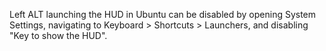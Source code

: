 Left ALT launching the HUD in Ubuntu can be disabled by opening System Settings, navigating to Keyboard > Shortcuts > Launchers, and disabling
"Key to show the HUD".
